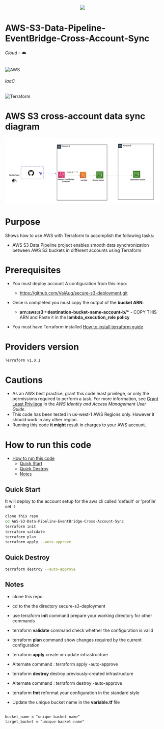 <!-- retro visitor counter -->
<p align="center"> 
  <img src="https://profile-counter.glitch.me/ValAug-AWS-S3-Data-Pipeline-EventBridge-Cross-Account-Sync/count.svg" />
</p>


# AWS-S3-Data-Pipeline-EventBridge-Cross-Account-Sync



###### Cloud - :cloud:
![AWS](https://img.shields.io/badge/AWS-%23FF9900.svg?style=for-the-badge&logo=amazon-aws&logoColor=white)

###### IaaC
![Terraform](https://img.shields.io/badge/terraform-%235835CC.svg?style=for-the-badge&logo=terraform&logoColor=white)

# AWS S3 cross-account data sync diagram 
![Diagram](https://github.com/ValAug/AWS-S3-Data-Pipeline-EventBridge-Cross-Account-Sync/blob/main/Data-Sync.png)

# Purpose

Shows how to use AWS with Terraform to accomplish the following tasks:

* AWS S3 Data Pipeline project enables smooth data synchronization between AWS S3 buckets in different accounts using Terraform



# Prerequisites
* You must deploy account A configuration from this repo: 
    - https://github.com/ValAug/secure-s3-deployment.git
    
* Once is completed you must copy the output of the __bucket ARN__:
    - __arn:aws:s3:::destination-bucket-name-account-b/*__  - COPY THIS ARN and Paste it in the __lambda_execution_role policy__

* You must have Terraform installed [How to install terraform guide](https://learn.hashicorp.com/tutorials/terraform/install-cli)

# Providers version
```
Terraform v1.0.1

```
# Cautions

* As an AWS best practice, grant this code least privilege, or only the 
  permissions required to perform a task. For more information, see 
  [Grant Least Privilege](https://docs.aws.amazon.com/IAM/latest/UserGuide/best-practices.html#grant-least-privilege) 
  in the *AWS Identity and Access Management 
  User Guide*.
* This code has been tested in us-west-1 AWS Regions only. However it should work in any other region. 
* Running this code __it might__ result in charges to your AWS account.

# How to run this code

- [How to run this code](#how-to-run-this-code)
  - [Quick Start](#quick-start)
  - [Quick Destroy](#quick-destroy)
  - [Notes](#notes)

## Quick Start

It will deploy to the account setup for the aws cli called 'default' or 'profile' set it

```bash
clone this repo
cd AWS-S3-Data-Pipeline-EventBridge-Cross-Account-Sync
terraform init
terraform validate
terraform plan
terraform apply --auto-approve
```

## Quick Destroy

```bash
terraform destroy --auto-approve
```

## Notes

- clone this repo
- cd to the the directory secure-s3-deployment
- use terraform __init__ command prepare your working directory for other commands
- terraform __validate__ command check whether the configuration is valid
- terraform __plan__ command show changes required by the current configuration
- terraform __apply__ create or update infrastructure
- Alternate command : terraform apply -auto-approve
- terraform __destroy__ destroy previously-created infrastructure
- Alternate command : terraform destroy -auto-approve
- terraform __fmt__ reformat your configuration in the standard style

- Update the unique bucket name in the __variable.tf__ file

```

bucket_name = "unique-backet-name"
target_bucket = "unique-backet-name"
